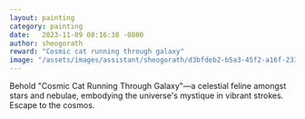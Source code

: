 ```yaml
---
layout: painting
category: painting
date:   2023-11-09 08:16:38 -0800
author: sheogorath
reward: "Cosmic cat running through galaxy"
image: "/assets/images/assistant/sheogorath/d3bfdeb2-b5a3-45f2-a16f-233297b27eab.png"
---
```

Behold "Cosmic Cat Running Through Galaxy"—a celestial feline amongst stars and nebulae, embodying the universe's mystique in vibrant strokes. Escape to the cosmos.